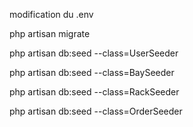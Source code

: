 modification du .env

php artisan migrate

php artisan db:seed --class=UserSeeder

php artisan db:seed --class=BaySeeder

php artisan db:seed --class=RackSeeder

php artisan db:seed --class=OrderSeeder
